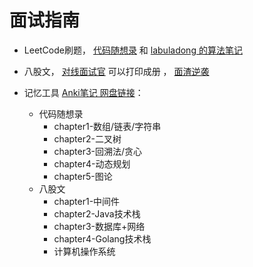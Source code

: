 # 面试指南

- LeetCode刷题，  [代码随想录](https://programmercarl.com/0516.%E6%9C%80%E9%95%BF%E5%9B%9E%E6%96%87%E5%AD%90%E5%BA%8F%E5%88%97.html) 和  [labuladong 的算法笔记](https://labuladong.gitee.io/algo/di-ling-zh-bfe1b/shuang-zhi-0f7cc/)

- 八股文， [对线面试官](https://github.com/ZhongFuCheng3y/athena) 可以打印成册 ，  [面渣逆袭](https://javabetter.cn/sidebar/sanfene/network.html)
- 记忆工具 [Anki笔记 网盘链接](https://pan.baidu.com/s/1uBf0mWEGhbe6hc412Qxyzw)：
  - 代码随想录
    - chapter1-数组/链表/字符串
    - chapter2-二叉树
    - chapter3-回溯法/贪心
    - chapter4-动态规划
    - chapter5-图论
  - 八股文
    - chapter1-中间件
    - chapter2-Java技术栈
    - chapter3-数据库+网络
    - chapter4-Golang技术栈
    - 计算机操作系统 
